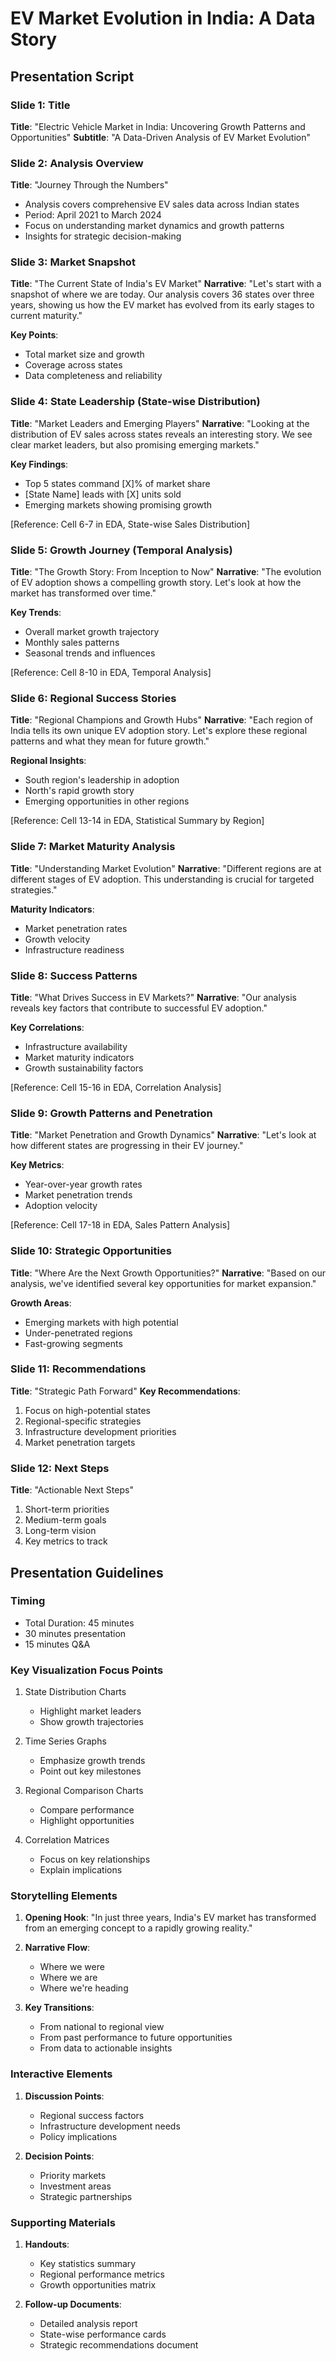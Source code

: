 # EV Market Evolution in India: A Data Story
## Presentation Script

### Slide 1: Title
**Title**: "Electric Vehicle Market in India: Uncovering Growth Patterns and Opportunities"
**Subtitle**: "A Data-Driven Analysis of EV Market Evolution"

### Slide 2: Analysis Overview
**Title**: "Journey Through the Numbers"
- Analysis covers comprehensive EV sales data across Indian states
- Period: April 2021 to March 2024
- Focus on understanding market dynamics and growth patterns
- Insights for strategic decision-making

### Slide 3: Market Snapshot
**Title**: "The Current State of India's EV Market"
**Narrative**: 
"Let's start with a snapshot of where we are today. Our analysis covers 36 states over three years, showing us how the EV market has evolved from its early stages to current maturity."

**Key Points**:
- Total market size and growth
- Coverage across states
- Data completeness and reliability

### Slide 4: State Leadership (State-wise Distribution)
**Title**: "Market Leaders and Emerging Players"
**Narrative**: 
"Looking at the distribution of EV sales across states reveals an interesting story. We see clear market leaders, but also promising emerging markets."

**Key Findings**:
- Top 5 states command [X]% of market share
- [State Name] leads with [X] units sold
- Emerging markets showing promising growth

[Reference: Cell 6-7 in EDA, State-wise Sales Distribution]

### Slide 5: Growth Journey (Temporal Analysis)
**Title**: "The Growth Story: From Inception to Now"
**Narrative**:
"The evolution of EV adoption shows a compelling growth story. Let's look at how the market has transformed over time."

**Key Trends**:
- Overall market growth trajectory
- Monthly sales patterns
- Seasonal trends and influences

[Reference: Cell 8-10 in EDA, Temporal Analysis]

### Slide 6: Regional Success Stories
**Title**: "Regional Champions and Growth Hubs"
**Narrative**:
"Each region of India tells its own unique EV adoption story. Let's explore these regional patterns and what they mean for future growth."

**Regional Insights**:
- South region's leadership in adoption
- North's rapid growth story
- Emerging opportunities in other regions

[Reference: Cell 13-14 in EDA, Statistical Summary by Region]

### Slide 7: Market Maturity Analysis
**Title**: "Understanding Market Evolution"
**Narrative**:
"Different regions are at different stages of EV adoption. This understanding is crucial for targeted strategies."

**Maturity Indicators**:
- Market penetration rates
- Growth velocity
- Infrastructure readiness

### Slide 8: Success Patterns
**Title**: "What Drives Success in EV Markets?"
**Narrative**:
"Our analysis reveals key factors that contribute to successful EV adoption."

**Key Correlations**:
- Infrastructure availability
- Market maturity indicators
- Growth sustainability factors

[Reference: Cell 15-16 in EDA, Correlation Analysis]

### Slide 9: Growth Patterns and Penetration
**Title**: "Market Penetration and Growth Dynamics"
**Narrative**:
"Let's look at how different states are progressing in their EV journey."

**Key Metrics**:
- Year-over-year growth rates
- Market penetration trends
- Adoption velocity

[Reference: Cell 17-18 in EDA, Sales Pattern Analysis]

### Slide 10: Strategic Opportunities
**Title**: "Where Are the Next Growth Opportunities?"
**Narrative**:
"Based on our analysis, we've identified several key opportunities for market expansion."

**Growth Areas**:
- Emerging markets with high potential
- Under-penetrated regions
- Fast-growing segments

### Slide 11: Recommendations
**Title**: "Strategic Path Forward"
**Key Recommendations**:
1. Focus on high-potential states
2. Regional-specific strategies
3. Infrastructure development priorities
4. Market penetration targets

### Slide 12: Next Steps
**Title**: "Actionable Next Steps"
1. Short-term priorities
2. Medium-term goals
3. Long-term vision
4. Key metrics to track

## Presentation Guidelines

### Timing
- Total Duration: 45 minutes
- 30 minutes presentation
- 15 minutes Q&A

### Key Visualization Focus Points
1. State Distribution Charts
   - Highlight market leaders
   - Show growth trajectories

2. Time Series Graphs
   - Emphasize growth trends
   - Point out key milestones

3. Regional Comparison Charts
   - Compare performance
   - Highlight opportunities

4. Correlation Matrices
   - Focus on key relationships
   - Explain implications

### Storytelling Elements
1. **Opening Hook**:
   "In just three years, India's EV market has transformed from an emerging concept to a rapidly growing reality."

2. **Narrative Flow**:
   - Where we were
   - Where we are
   - Where we're heading

3. **Key Transitions**:
   - From national to regional view
   - From past performance to future opportunities
   - From data to actionable insights

### Interactive Elements
1. **Discussion Points**:
   - Regional success factors
   - Infrastructure development needs
   - Policy implications

2. **Decision Points**:
   - Priority markets
   - Investment areas
   - Strategic partnerships

### Supporting Materials
1. **Handouts**:
   - Key statistics summary
   - Regional performance metrics
   - Growth opportunities matrix

2. **Follow-up Documents**:
   - Detailed analysis report
   - State-wise performance cards
   - Strategic recommendations document
